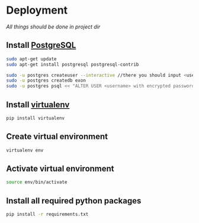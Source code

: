 # Deployment

_All things should be done in project dir_

## Install [PostgreSQL](https://www.postgresql.org/)
```bash
sudo apt-get update
sudo apt-get install postgresql postgresql-contrib

sudo -u postgres createuser --interactive //there you should input <username>
sudo -u postgres createdb exon
sudo -u postgres psql << "ALTER USER <username> with encrypted password <your_password>;"

```
## Install [virtualenv](https://virtualenv.pypa.io/en/stable/)
```bash
pip install virtualenv
```
## Create virtual environment
```bash
virtualenv env
```
## Activate virtual environment
```bash
source env/bin/activate
```
## Install all required python packages
```bash
pip install -r requirements.txt
```

